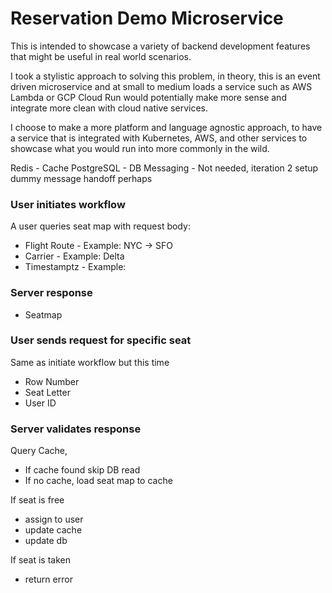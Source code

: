# Reservation Demo Microservice

This is intended to showcase a variety of backend development features that might be useful in real world scenarios.

I took a stylistic approach to solving this problem, in theory, this is an event driven microservice and at small to
medium loads a service such as AWS Lambda or GCP Cloud Run would potentially make more sense and integrate more clean
with cloud native services.

I choose to make a more platform and language agnostic approach, to have a service that is integrated with Kubernetes,
AWS, and other services to showcase what you would run into more commonly in the wild.

Redis - Cache
PostgreSQL - DB
Messaging - Not needed, iteration 2 setup dummy message handoff perhaps

### User initiates workflow

A user queries seat map with request body:

- Flight Route - Example: NYC -> SFO
- Carrier - Example: Delta
- Timestamptz - Example: <current timestamp>

### Server response

- Seatmap

### User sends request for specific seat

Same as initiate workflow but this time

- Row Number
- Seat Letter
- User ID

### Server validates response

Query Cache,

- If cache found skip DB read
- If no cache, load seat map to cache

If seat is free

- assign to user
- update cache
- update db

If seat is taken

- return error